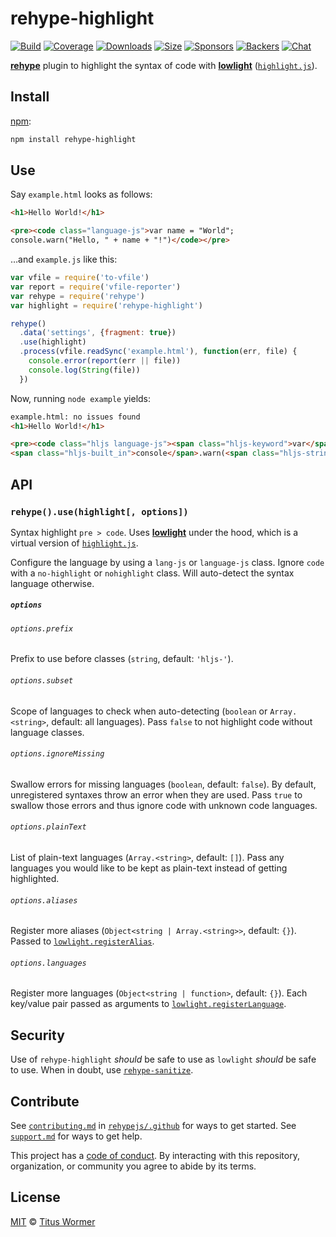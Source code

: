# rehype-highlight

[![Build][build-badge]][build]
[![Coverage][coverage-badge]][coverage]
[![Downloads][downloads-badge]][downloads]
[![Size][size-badge]][size]
[![Sponsors][sponsors-badge]][collective]
[![Backers][backers-badge]][collective]
[![Chat][chat-badge]][chat]

[**rehype**][rehype] plugin to highlight the syntax of code with
[**lowlight**][lowlight] ([`highlight.js`][highlight-js]).

## Install

[npm][]:

```sh
npm install rehype-highlight
```

## Use

Say `example.html` looks as follows:

```html
<h1>Hello World!</h1>

<pre><code class="language-js">var name = "World";
console.warn("Hello, " + name + "!")</code></pre>
```

…and `example.js` like this:

```js
var vfile = require('to-vfile')
var report = require('vfile-reporter')
var rehype = require('rehype')
var highlight = require('rehype-highlight')

rehype()
  .data('settings', {fragment: true})
  .use(highlight)
  .process(vfile.readSync('example.html'), function(err, file) {
    console.error(report(err || file))
    console.log(String(file))
  })
```

Now, running `node example` yields:

```html
example.html: no issues found
<h1>Hello World!</h1>

<pre><code class="hljs language-js"><span class="hljs-keyword">var</span> name = <span class="hljs-string">"World"</span>;
<span class="hljs-built_in">console</span>.warn(<span class="hljs-string">"Hello, "</span> + name + <span class="hljs-string">"!"</span>)</code></pre>
```

## API

### `rehype().use(highlight[, options])`

Syntax highlight `pre > code`.
Uses [**lowlight**][lowlight] under the hood, which is a virtual version of
[`highlight.js`][highlight-js].

Configure the language by using a `lang-js` or `language-js` class.
Ignore `code` with a `no-highlight` or `nohighlight` class.
Will auto-detect the syntax language otherwise.

##### `options`

###### `options.prefix`

Prefix to use before classes (`string`, default: `'hljs-'`).

###### `options.subset`

Scope of languages to check when auto-detecting (`boolean` or `Array.<string>`,
default: all languages).
Pass `false` to not highlight code without language classes.

###### `options.ignoreMissing`

Swallow errors for missing languages (`boolean`, default: `false`).
By default, unregistered syntaxes throw an error when they are used.
Pass `true` to swallow those errors and thus ignore code with unknown code
languages.

###### `options.plainText`

List of plain-text languages (`Array.<string>`, default: `[]`).
Pass any languages you would like to be kept as plain-text instead of getting
highlighted.

###### `options.aliases`

Register more aliases (`Object<string | Array.<string>>`, default: `{}`).
Passed to [`lowlight.registerAlias`][register-alias].

###### `options.languages`

Register more languages (`Object<string | function>`, default: `{}`).
Each key/value pair passed as arguments to
[`lowlight.registerLanguage`][register-language].

## Security

Use of `rehype-highlight` *should* be safe to use as `lowlight` *should* be safe
to use.
When in doubt, use [`rehype-sanitize`][sanitize].

## Contribute

See [`contributing.md`][contributing] in [`rehypejs/.github`][health] for ways
to get started.
See [`support.md`][support] for ways to get help.

This project has a [code of conduct][coc].
By interacting with this repository, organization, or community you agree to
abide by its terms.

## License

[MIT][license] © [Titus Wormer][author]

<!-- Definitions -->

[build-badge]: https://img.shields.io/travis/rehypejs/rehype-highlight.svg

[build]: https://travis-ci.org/rehypejs/rehype-highlight

[coverage-badge]: https://img.shields.io/codecov/c/github/rehypejs/rehype-highlight.svg

[coverage]: https://codecov.io/github/rehypejs/rehype-highlight

[downloads-badge]: https://img.shields.io/npm/dm/rehype-highlight.svg

[downloads]: https://www.npmjs.com/package/rehype-highlight

[size-badge]: https://img.shields.io/bundlephobia/minzip/rehype-highlight.svg

[size]: https://bundlephobia.com/result?p=rehype-highlight

[sponsors-badge]: https://opencollective.com/unified/sponsors/badge.svg

[backers-badge]: https://opencollective.com/unified/backers/badge.svg

[collective]: https://opencollective.com/unified

[chat-badge]: https://img.shields.io/badge/chat-discussions-success.svg

[chat]: https://github.com/rehypejs/rehype/discussions

[npm]: https://docs.npmjs.com/cli/install

[health]: https://github.com/rehypejs/.github

[contributing]: https://github.com/rehypejs/.github/blob/HEAD/contributing.md

[support]: https://github.com/rehypejs/.github/blob/HEAD/support.md

[coc]: https://github.com/rehypejs/.github/blob/HEAD/code-of-conduct.md

[license]: license

[author]: https://wooorm.com

[rehype]: https://github.com/rehypejs/rehype

[lowlight]: https://github.com/wooorm/lowlight

[register-alias]: https://github.com/wooorm/lowlight#lowregisteraliasname-alias

[register-language]: https://github.com/wooorm/lowlight#lowregisterlanguagename-syntax

[highlight-js]: https://github.com/isagalaev/highlight.js

[sanitize]: https://github.com/rehypejs/rehype-sanitize
